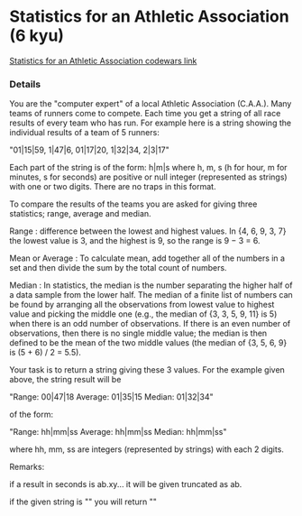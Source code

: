 # Statistics for an Athletic Association (6 kyu)
[Statistics for an Athletic Association codewars link](https://www.codewars.com/kata/55b3425df71c1201a800009c)

### Details
You are the "computer expert" of a local Athletic Association (C.A.A.). Many teams of runners come to compete. Each time you get a string of all race results of every team who has run. For example here is a string showing the individual results of a team of 5 runners:

"01|15|59, 1|47|6, 01|17|20, 1|32|34, 2|3|17"

Each part of the string is of the form: h|m|s where h, m, s (h for hour, m for minutes, s for seconds) are positive or null integer (represented as strings) with one or two digits. There are no traps in this format.

To compare the results of the teams you are asked for giving three statistics; range, average and median.

Range : difference between the lowest and highest values. In {4, 6, 9, 3, 7} the lowest value is 3, and the highest is 9, so the range is 9 − 3 = 6.

Mean or Average : To calculate mean, add together all of the numbers in a set and then divide the sum by the total count of numbers.

Median : In statistics, the median is the number separating the higher half of a data sample from the lower half. The median of a finite list of numbers can be found by arranging all the observations from lowest value to highest value and picking the middle one (e.g., the median of {3, 3, 5, 9, 11} is 5) when there is an odd number of observations. If there is an even number of observations, then there is no single middle value; the median is then defined to be the mean of the two middle values (the median of {3, 5, 6, 9} is (5 + 6) / 2 = 5.5).

Your task is to return a string giving these 3 values. For the example given above, the string result will be

"Range: 00|47|18 Average: 01|35|15 Median: 01|32|34"

of the form:

"Range: hh|mm|ss Average: hh|mm|ss Median: hh|mm|ss"

where hh, mm, ss are integers (represented by strings) with each 2 digits.

Remarks:

if a result in seconds is ab.xy... it will be given truncated as ab.

if the given string is "" you will return ""